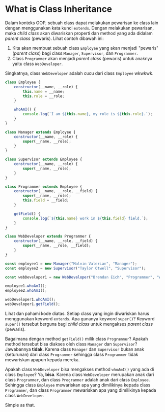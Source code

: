 # What is Class Inheritance

Dalam konteks OOP, sebuah class dapat melakukan pewarisan ke class lain dengan menggunakan kata kunci `extends`. Dengan melakukan pewarisan, maka *child class* akan diwariskan properti dan method yang ada didalam *parent class* (pewaris). Lihat contoh dibawah ini:

1. Kita akan membuat sebuah class `Employee` yang akan menjadi "pewaris" (*parent class*) bagi class `Manager`, `Supervisor`, dan `Programmer`.
2. Class `Programmer` akan menjadi *parent class* (pewaris) untuk anaknya yaitu class `WebDeveloper`.

Singkatnya, class `WebDeveloper` adalah cucu dari class `Employee` wkwkwk.

```js
class Employee {
    constructor(__name, __role) {
        this.name = __name;
        this.role = __role;
    }

    whoAmI() {
        console.log(`I am ${this.name}, my role is ${this.role}.`);
    }
}

class Manager extends Employee {
    constructor(__name, __role) {
        super(__name, __role);
    }
}

class Supervisor extends Employee {
    constructor(__name, __role) {
        super(__name, __role);
    }
}

class Programmer extends Employee {
    constructor(__name, __role, __field) {
        super(__name, __role);
        this.field = __field;
    }

    getField() {
        console.log(`${this.name} work in ${this.field} field.`);
    }
}

class WebDeveloper extends Programmer {
    constructor(__name, __role, __field) {
        super(__name, __role, __field);
    }
}

const employee1 = new Manager("Malvin Valerian", "Manager");
const employee2 = new Supervisor("Taylor Otwell", "Supervisor");

const webDeveloper1 = new WebDeveloper("Brendan Eich", "Programmer", "Android Developer");

employee1.whoAmI();
employee2.whoAmI();

webDeveloper1.whoAmI();
webDeveloper1.getField();
```

Lihat dan pahami kode diatas. Setiap class yang ingin diwariskan harus menggunakan keyword `extends`. Apa gunanya keyword `super()`? Keyword `super()` tersebut berguna bagi *child class* untuk mengakses *parent class* (pewaris).

Bagaimana dengan method `getField()` milik class `Programmer`? Apakah method tersebut bisa diakses oleh class `Manager` dan `Supervisor`? Jawabannya **tidak**. Karena class `Manager` dan `Supervisor` bukan anak (keturunan) dari class `Programmer` sehingga class `Programmer` tidak mewariskan apapun kepada mereka.

Apakah class `WebDeveloper` bisa mengakses method `whoAmI()` yang ada di class `Employee`? Ya, **bisa**. Karena class `WebDeveloper` merupakan anak dari class `Programmer`, dan class `Programmer` adalah anak dari class `Employee`. Sehingga class `Employee` mewariskan apa yang dimilikinya kepada class `Programmer`, dan class `Programmer` mewariskan apa yang dimilikinya kepada class `WebDeveloper`.

Simple as that.
